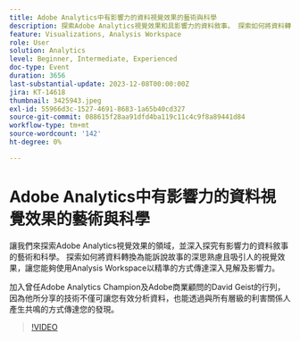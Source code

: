 ```yaml
---
title: Adobe Analytics中有影響力的資料視覺效果的藝術與科學
description: 探索Adobe Analytics視覺效果和具影響力的資料敘事。 探索如何將資料轉換為能訴說故事的深思熟慮且吸引人的視覺效果，讓您能夠使用Analysis Workspace以精準的方式傳達深入見解及影響力。
feature: Visualizations, Analysis Workspace
role: User
solution: Analytics
level: Beginner, Intermediate, Experienced
doc-type: Event
duration: 3656
last-substantial-update: 2023-12-08T00:00:00Z
jira: KT-14618
thumbnail: 3425943.jpeg
exl-id: 55966d3c-1527-4691-8683-1a65b40cd327
source-git-commit: 088615f28aa91dfd4ba119c11c4c9f8a89441d84
workflow-type: tm+mt
source-wordcount: '142'
ht-degree: 0%

---
```


# Adobe Analytics中有影響力的資料視覺效果的藝術與科學

讓我們來探索Adobe Analytics視覺效果的領域，並深入探究有影響力的資料敘事的藝術和科學。 探索如何將資料轉換為能訴說故事的深思熟慮且吸引人的視覺效果，讓您能夠使用Analysis Workspace以精準的方式傳達深入見解及影響力。

加入曾任Adobe Analytics Champion及Adobe商業顧問的David Geist的行列，因為他所分享的技術不僅可讓您有效分析資料，也能透過與所有層級的利害關係人產生共鳴的方式傳達您的發現。

>[!VIDEO](https://video.tv.adobe.com/v/3425943/?learn=on)
